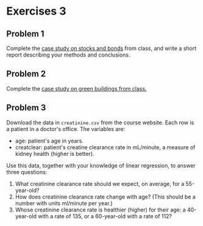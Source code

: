 # Exercises 3


## Problem 1

Complete the [case study on stocks and bonds](https://github.com/jgscott/learnR/blob/master/cases/bvnorm/bvnorm.md) from class, and write a short report describing your methods and conclusions.


## Problem 2

Complete the [case study on green buildings from class.](https://github.com/jgscott/ECO394D/blob/master/exercises/green_buildings.md)  


## Problem 3

Download the data in `creatinine.csv` from the course website.  Each row is a patient in a doctor's office.  The variables are:  
- age: patient's age in years.  
- creatclear: patient's creatine clearance rate in mL/minute, a measure of kidney health (higher is better).  

Use this data, together with your knowledge of linear regression, to answer three questions:    
  1. What creatinine clearance rate should we expect, on average, for a 55-year-old?  
  2. How does creatinine clearance rate change with age?   (This should be a number with units ml/minute per year.)  
  3. Whose creatinine clearance rate is healthier (higher) for their age: a 40-year-old with a rate of 135, or a 60-year-old with a rate of 112?  

